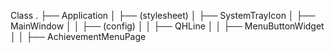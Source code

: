 Class
.
├── Application
│   ├── (stylesheet)
│   ├── SystemTrayIcon
│   ├── MainWindow
│   │   ├── (config)
│   │   ├── QHLine
│   │   ├── MenuButtonWidget
│   │   ├── AchievementMenuPage

